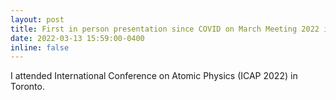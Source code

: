 ```yaml
---
layout: post
title: First in person presentation since COVID on March Meeting 2022 in Chicago
date: 2022-03-13 15:59:00-0400
inline: false
---
```


I attended International Conference on Atomic Physics (ICAP 2022) in Toronto.
